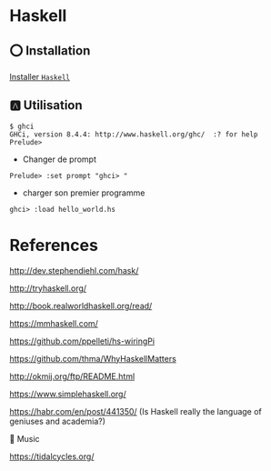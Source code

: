 # Haskell

## :o: Installation

[Installer `Haskell`](install.md) 

## :a: Utilisation

```
$ ghci
GHCi, version 8.4.4: http://www.haskell.org/ghc/  :? for help
Prelude> 
```

* Changer de prompt

```
Prelude> :set prompt "ghci> "
```

* charger son premier programme


```
ghci> :load hello_world.hs
```

# References

http://dev.stephendiehl.com/hask/

http://tryhaskell.org/

http://book.realworldhaskell.org/read/

https://mmhaskell.com/

https://github.com/ppelleti/hs-wiringPi

https://github.com/thma/WhyHaskellMatters

http://okmij.org/ftp/README.html

https://www.simplehaskell.org/

https://habr.com/en/post/441350/ (Is Haskell really the language of geniuses and academia?)

:tada: Music

https://tidalcycles.org/
